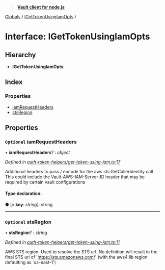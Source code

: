 > **[Vault client for node.js](../README.md)**

[Globals](../globals.md) / [IGetTokenUsingIamOpts](igettokenusingiamopts.md) /

# Interface: IGetTokenUsingIamOpts

## Hierarchy

* **IGetTokenUsingIamOpts**

## Index

### Properties

* [iamRequestHeaders](igettokenusingiamopts.md#optional-iamrequestheaders)
* [stsRegion](igettokenusingiamopts.md#optional-stsregion)

## Properties

### `Optional` iamRequestHeaders

• **iamRequestHeaders**? : *object*

*Defined in [auth-token-helpers/get-token-using-iam.ts:17](https://github.com/theogravity/vault-tacular/blob/07227c0/src/auth-token-helpers/get-token-using-iam.ts#L17)*

Additional headers to pass / encode for the aws sts:GetCallerIdentity call
This could include the Vault-AWS-IAM-Server-ID header that may be required by certain
vault configurations

#### Type declaration:

● \[▪ **key**: *string*\]: string

___

### `Optional` stsRegion

• **stsRegion**? : *string*

*Defined in [auth-token-helpers/get-token-using-iam.ts:11](https://github.com/theogravity/vault-tacular/blob/07227c0/src/auth-token-helpers/get-token-using-iam.ts#L11)*

AWS STS region. Used to resolve the STS url. No definition will result in the final STS url of
'https://sts.amazonaws.com/' (with the aws4 lib region defaulting as 'us-east-1')